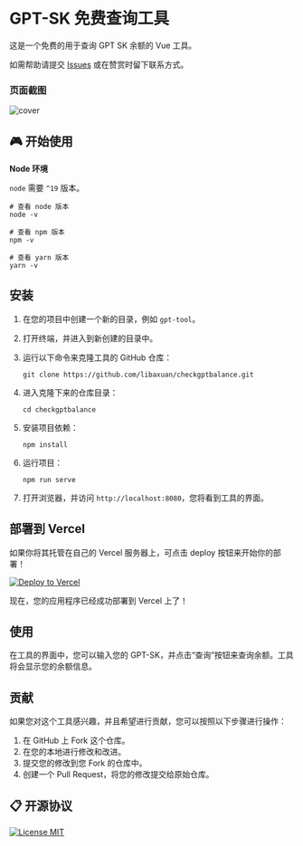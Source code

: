 # GPT-SK 免费查询工具

这是一个免费的用于查询 GPT SK 余额的 Vue 工具。

如需帮助请提交 [Issues](https://github.com/libaxuan/checkgptbalance/issues) 或在赞赏时留下联系方式。

### 页面截图
![cover](https://iili.io/HiHsbvj.png)

## 🎮 开始使用
**Node 环境**

`node` 需要 `^19` 版本。

```
# 查看 node 版本
node -v

# 查看 npm 版本
npm -v

# 查看 yarn 版本
yarn -v
```

## 安装

1. 在您的项目中创建一个新的目录，例如 `gpt-tool`。
2. 打开终端，并进入到新创建的目录中。
3. 运行以下命令来克隆工具的 GitHub 仓库：

   ```
   git clone https://github.com/libaxuan/checkgptbalance.git
   ```

4. 进入克隆下来的仓库目录：

   ```
   cd checkgptbalance
   ```

5. 安装项目依赖：

   ```
   npm install
   ```

6. 运行项目：

   ```
   npm run serve
   ```

7. 打开浏览器，并访问 `http://localhost:8080`，您将看到工具的界面。

## 部署到 Vercel

如果你将其托管在自己的 Vercel 服务器上，可点击 deploy 按钮来开始你的部署！

[![Deploy to Vercel](https://vercel.com/button)](https://vercel.com/import/project?template=https://github.com/libaxuan/checkgptbalance)

现在，您的应用程序已经成功部署到 Vercel 上了！

## 使用

在工具的界面中，您可以输入您的 GPT-SK，并点击“查询”按钮来查询余额。工具将会显示您的余额信息。

## 贡献

如果您对这个工具感兴趣，并且希望进行贡献，您可以按照以下步骤进行操作：

1. 在 GitHub 上 Fork 这个仓库。
2. 在您的本地进行修改和改进。
3. 提交您的修改到您 Fork 的仓库中。
4. 创建一个 Pull Request，将您的修改提交给原始仓库。

## 📋 开源协议

[![License MIT](https://img.shields.io/badge/License-MIT-brightgreen.svg)](https://github.com/libaxuan/checkgptbalance/master/license)
